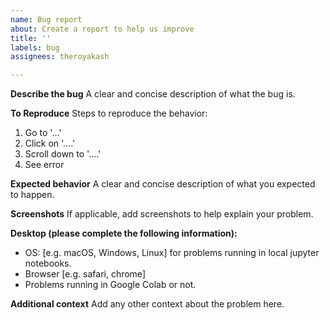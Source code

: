 ```yaml
---
name: Bug report
about: Create a report to help us improve
title: ''
labels: bug
assignees: theroyakash

---
```


**Describe the bug**
A clear and concise description of what the bug is.

**To Reproduce**
Steps to reproduce the behavior:
1. Go to '...'
2. Click on '....'
3. Scroll down to '....'
4. See error

**Expected behavior**
A clear and concise description of what you expected to happen.

**Screenshots**
If applicable, add screenshots to help explain your problem.

**Desktop (please complete the following information):**
 - OS: [e.g. macOS, Windows, Linux] for problems running in local jupyter notebooks.
 - Browser [e.g. safari, chrome]
 - Problems running in Google Colab or not.

**Additional context**
Add any other context about the problem here.
